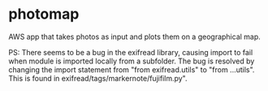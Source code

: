# photomap
AWS app that takes photos as input and plots them on a geographical map.


PS: There seems to be a bug in the exifread library, causing import to fail when module is imported locally from a subfolder. The bug is resolved by changing the import statement from "from exifread.utils" to "from ...utils". This is found in exifread/tags/markernote/fujifilm.py". 

